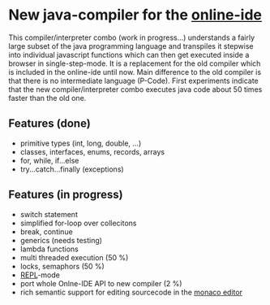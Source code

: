 # New java-compiler for the  [online-ide](https://www.online-ide.de)
This compiler/interpreter combo (work in progress...) understands a fairly large subset of the java programming language and transpiles it stepwise into individual javascript functions which can then get executed inside a browser in single-step-mode. It is a replacement for the old compiler which is included in the online-ide until now. Main difference to the old compiler is that there is no intermediate language (P-Code). First experiments indicate that the new compiler/interpreter combo executes java code about 50 times faster than the old one.

## Features (done)
  * primitive types (int, long, double, ...)
  * classes, interfaces, enums, records, arrays
  * for, while, if...else
  * try...catch...finally (exceptions)

## Features (in progress)
  * switch statement
  * simplified for-loop over collecitons
  * break, continue
  * generics (needs testing)
  * lambda functions
  * multi threaded execution (50 %)
  * locks, semaphors (50 %)
  * [REPL](https://en.wikipedia.org/wiki/Read%E2%80%93eval%E2%80%93print_loop)-mode
  * port whole Onlne-IDE API to new compiler (2 %)
  * rich semantic support for editing sourcecode in the [monaco editor](https://microsoft.github.io/monaco-editor/)

